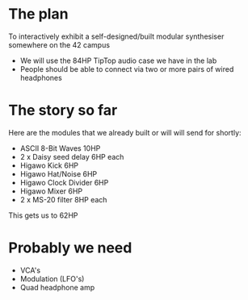 # The plan

To interactively exhibit a self-designed/built modular synthesiser somewhere on the 42 campus

- We will use the 84HP TipTop audio case we have in the lab
- People should be able to connect via two or more pairs of wired headphones

# The story so far

Here are the modules that we already built or will will send for shortly:

- ASCII 8-Bit Waves			10HP
- 2 x Daisy seed delay		6HP each
- Higawo Kick				6HP
- Higawo Hat/Noise			6HP
- Higawo Clock Divider		6HP
- Higawo Mixer				6HP
- 2 x MS-20 filter			8HP each

This gets us to 62HP

# Probably we need

- VCA's
- Modulation (LFO's)
- Quad headphone amp
